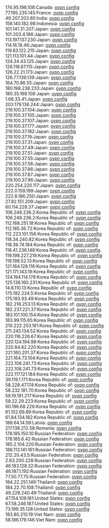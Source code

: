 174.95.198.108:Canada: [ovpn config](vpn/174_95_198_108.ovpn)  
77.195.235.145:France: [ovpn config](vpn/77_195_235_145.ovpn)  
49.207.203.80:India: [ovpn config](vpn/49_207_203_80.ovpn)  
158.140.182.98:Indonesia: [ovpn config](vpn/158_140_182_98.ovpn)  
101.141.31.207:Japan: [ovpn config](vpn/101_141_31_207.ovpn)  
101.203.4.188:Japan: [ovpn config](vpn/101_203_4_188.ovpn)  
113.197.137.230:Japan: [ovpn config](vpn/113_197_137_230.ovpn)  
114.16.18.46:Japan: [ovpn config](vpn/114_16_18_46.ovpn)  
119.83.122.215:Japan: [ovpn config](vpn/119_83_122_215.ovpn)  
121.113.101.44:Japan: [ovpn config](vpn/121_113_101_44.ovpn)  
124.34.43.125:Japan: [ovpn config](vpn/124_34_43_125.ovpn)  
126.118.67.115:Japan: [ovpn config](vpn/126_118_67_115.ovpn)  
126.22.21.173:Japan: [ovpn config](vpn/126_22_21_173.ovpn)  
126.77.139.139:Japan: [ovpn config](vpn/126_77_139_139.ovpn)  
164.70.86.55:Japan: [ovpn config](vpn/164_70_86_55.ovpn)  
180.198.238.233:Japan: [ovpn config](vpn/180_198_238_233.ovpn)  
180.35.168.108:Japan: [ovpn config](vpn/180_35_168_108.ovpn)  
1.66.33.41:Japan: [ovpn config](vpn/1_66_33_41.ovpn)  
203.179.136.244:Japan: [ovpn config](vpn/203_179_136_244.ovpn)  
219.100.37.104:Japan: [ovpn config](vpn/219_100_37_104.ovpn)  
219.100.37.105:Japan: [ovpn config](vpn/219_100_37_105.ovpn)  
219.100.37.107:Japan: [ovpn config](vpn/219_100_37_107.ovpn)  
219.100.37.177:Japan: [ovpn config](vpn/219_100_37_177.ovpn)  
219.100.37.182:Japan: [ovpn config](vpn/219_100_37_182.ovpn)  
219.100.37.19:Japan: [ovpn config](vpn/219_100_37_19.ovpn)  
219.100.37.31:Japan: [ovpn config](vpn/219_100_37_31.ovpn)  
219.100.37.49:Japan: [ovpn config](vpn/219_100_37_49.ovpn)  
219.100.37.51:Japan: [ovpn config](vpn/219_100_37_51.ovpn)  
219.100.37.55:Japan: [ovpn config](vpn/219_100_37_55.ovpn)  
219.100.37.58:Japan: [ovpn config](vpn/219_100_37_58.ovpn)  
219.100.37.86:Japan: [ovpn config](vpn/219_100_37_86.ovpn)  
219.100.37.87:Japan: [ovpn config](vpn/219_100_37_87.ovpn)  
219.100.37.96:Japan: [ovpn config](vpn/219_100_37_96.ovpn)  
220.254.220.117:Japan: [ovpn config](vpn/220_254_220_117.ovpn)  
222.0.159.199:Japan: [ovpn config](vpn/222_0_159_199.ovpn)  
222.8.186.250:Japan: [ovpn config](vpn/222_8_186_250.ovpn)  
27.82.151.209:Japan: [ovpn config](vpn/27_82_151_209.ovpn)  
60.114.228.37:Japan: [ovpn config](vpn/60_114_228_37.ovpn)  
106.248.236.2:Korea Republic of: [ovpn config](vpn/106_248_236_2.ovpn)  
106.248.236.2:Korea Republic of: [ovpn config](vpn/106_248_236_2.ovpn)  
112.168.251.18:Korea Republic of: [ovpn config](vpn/112_168_251_18.ovpn)  
112.185.36.72:Korea Republic of: [ovpn config](vpn/112_185_36_72.ovpn)  
112.223.101.156:Korea Republic of: [ovpn config](vpn/112_223_101_156.ovpn)  
118.34.240.82:Korea Republic of: [ovpn config](vpn/118_34_240_82.ovpn)  
118.39.74.184:Korea Republic of: [ovpn config](vpn/118_39_74_184.ovpn)  
118.41.236.148:Korea Republic of: [ovpn config](vpn/118_41_236_148.ovpn)  
119.198.227.219:Korea Republic of: [ovpn config](vpn/119_198_227_219.ovpn)  
119.198.52.13:Korea Republic of: [ovpn config](vpn/119_198_52_13.ovpn)  
121.164.128.116:Korea Republic of: [ovpn config](vpn/121_164_128_116.ovpn)  
121.171.143.19:Korea Republic of: [ovpn config](vpn/121_171_143_19.ovpn)  
124.194.114.178:Korea Republic of: [ovpn config](vpn/124_194_114_178.ovpn)  
125.138.160.231:Korea Republic of: [ovpn config](vpn/125_138_160_231.ovpn)  
14.6.110.13:Korea Republic of: [ovpn config](vpn/14_6_110_13.ovpn)  
175.192.224.5:Korea Republic of: [ovpn config](vpn/175_192_224_5.ovpn)  
175.193.93.49:Korea Republic of: [ovpn config](vpn/175_193_93_49.ovpn)  
182.218.253.13:Korea Republic of: [ovpn config](vpn/182_218_253_13.ovpn)  
182.237.221.37:Korea Republic of: [ovpn config](vpn/182_237_221_37.ovpn)  
183.101.100.154:Korea Republic of: [ovpn config](vpn/183_101_100_154.ovpn)  
183.99.115.65:Korea Republic of: [ovpn config](vpn/183_99_115_65.ovpn)  
210.222.253.161:Korea Republic of: [ovpn config](vpn/210_222_253_161.ovpn)  
211.245.134.52:Korea Republic of: [ovpn config](vpn/211_245_134_52.ovpn)  
220.116.226.67:Korea Republic of: [ovpn config](vpn/220_116_226_67.ovpn)  
220.124.194.98:Korea Republic of: [ovpn config](vpn/220_124_194_98.ovpn)  
220.84.82.220:Korea Republic of: [ovpn config](vpn/220_84_82_220.ovpn)  
221.160.201.37:Korea Republic of: [ovpn config](vpn/221_160_201_37.ovpn)  
221.164.73.104:Korea Republic of: [ovpn config](vpn/221_164_73_104.ovpn)  
222.108.241.73:Korea Republic of: [ovpn config](vpn/222_108_241_73.ovpn)  
222.108.241.73:Korea Republic of: [ovpn config](vpn/222_108_241_73.ovpn)  
222.117.121.184:Korea Republic of: [ovpn config](vpn/222_117_121_184.ovpn)  
39.119.1.171:Korea Republic of: [ovpn config](vpn/39_119_1_171.ovpn)  
58.228.47.174:Korea Republic of: [ovpn config](vpn/58_228_47_174.ovpn)  
58.232.181.70:Korea Republic of: [ovpn config](vpn/58_232_181_70.ovpn)  
59.19.191.217:Korea Republic of: [ovpn config](vpn/59_19_191_217.ovpn)  
59.22.29.223:Korea Republic of: [ovpn config](vpn/59_22_29_223.ovpn)  
60.196.68.226:Korea Republic of: [ovpn config](vpn/60_196_68_226.ovpn)  
61.102.69.89:Korea Republic of: [ovpn config](vpn/61_102_69_89.ovpn)  
61.84.134.182:Korea Republic of: [ovpn config](vpn/61_84_134_182.ovpn)  
188.64.14.59:Latvia: [ovpn config](vpn/188_64_14_59.ovpn)  
217.138.212.58:Romania: [ovpn config](vpn/217_138_212_58.ovpn)  
178.185.150.10:Russian Federation: [ovpn config](vpn/178_185_150_10.ovpn)  
178.185.6.42:Russian Federation: [ovpn config](vpn/178_185_6_42.ovpn)  
185.2.104.220:Russian Federation: [ovpn config](vpn/185_2_104_220.ovpn)  
188.113.141.161:Russian Federation: [ovpn config](vpn/188_113_141_161.ovpn)  
212.20.43.5:Russian Federation: [ovpn config](vpn/212_20_43_5.ovpn)  
2.63.200.228:Russian Federation: [ovpn config](vpn/2_63_200_228.ovpn)  
46.183.128.32:Russian Federation: [ovpn config](vpn/46_183_128_32.ovpn)  
46.187.1.192:Russian Federation: [ovpn config](vpn/46_187_1_192.ovpn)  
77.50.77.75:Russian Federation: [ovpn config](vpn/77_50_77_75.ovpn)  
184.22.251.149:Thailand: [ovpn config](vpn/184_22_251_149.ovpn)  
184.22.70.108:Thailand: [ovpn config](vpn/184_22_70_108.ovpn)  
49.228.240.49:Thailand: [ovpn config](vpn/49_228_240_49.ovpn)  
47.154.109.161:United States: [ovpn config](vpn/47_154_109_161.ovpn)  
67.58.246.187:United States: [ovpn config](vpn/67_58_246_187.ovpn)  
73.199.35.128:United States: [ovpn config](vpn/73_199_35_128.ovpn)  
183.80.210.19:Viet Nam: [ovpn config](vpn/183_80_210_19.ovpn)  
58.186.179.146:Viet Nam: [ovpn config](vpn/58_186_179_146.ovpn)  
